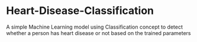 # Heart-Disease-Classification
A simple Machine Learning model using Classification concept to detect whether a person has heart disease or not based on the trained parameters
